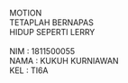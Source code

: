<br>
MOTION<br>
TETAPLAH BERNAPAS <br>
HIDUP SEPERTI LERRY <br>
<br>
NIM  : 1811500055<br>
NAMA : KUKUH KURNIAWAN<br>
KEL  : TI6A<br>
